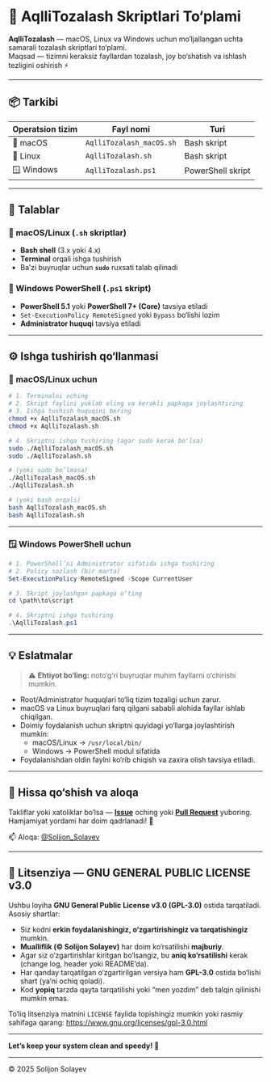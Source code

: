 # 🧹 AqlliTozalash Skriptlari To‘plami

**AqlliTozalash** — macOS, Linux va Windows uchun mo‘ljallangan uchta samarali tozalash skriptlari to‘plami.  
Maqsad — tizimni keraksiz fayllardan tozalash, joy bo‘shatish va ishlash tezligini oshirish ⚡

---

## 📦 Tarkibi

| Operatsion tizim | Fayl nomi | Turi |
|------------------|------------|------|
| 🍏 macOS | `AqlliTozalash_macOS.sh` | Bash skript |
| 🐧 Linux | `AqlliTozalash.sh` | Bash skript |
| 🪟 Windows | `AqlliTozalash.ps1` | PowerShell skript |

---

## 🧰 Talablar

### 🔹 macOS/Linux (`.sh` skriptlar)
- **Bash shell** (3.x yoki 4.x)
- **Terminal** orqali ishga tushirish
- Ba’zi buyruqlar uchun **`sudo`** ruxsati talab qilinadi

### 🔹 Windows PowerShell (`.ps1` skript)
- **PowerShell 5.1** yoki **PowerShell 7+ (Core)** tavsiya etiladi  
- `Set-ExecutionPolicy RemoteSigned` yoki `Bypass` bo‘lishi lozim  
- **Administrator huquqi** tavsiya etiladi

---

## ⚙️ Ishga tushirish qo‘llanmasi

### 🐧 macOS/Linux uchun
```bash
# 1. Terminalni oching
# 2. Skript faylini yuklab oling va kerakli papkaga joylashtiring
# 3. Ishga tushish huquqini bering
chmod +x AqlliTozalash_macOS.sh
chmod +x AqlliTozalash.sh

# 4. Skriptni ishga tushiring (agar sudo kerak bo'lsa)
sudo ./AqlliTozalash_macOS.sh
sudo ./AqlliTozalash.sh

# (yoki sudo bo‘lmasa)
./AqlliTozalash_macOS.sh
./AqlliTozalash.sh

# (yoki bash orqali)
bash AqlliTozalash_macOS.sh
bash AqlliTozalash.sh
```

---

### 🪟 Windows PowerShell uchun
```powershell
# 1. PowerShell’ni Administrator sifatida ishga tushiring
# 2. Policy sozlash (bir marta)
Set-ExecutionPolicy RemoteSigned -Scope CurrentUser

# 3. Skript joylashgan papkaga o‘ting
cd \path\to\script

# 4. Skriptni ishga tushiring
.\AqlliTozalash.ps1
```

---

## 💡 Eslatmalar

> ⚠️ **Ehtiyot bo‘ling:** noto‘g‘ri buyruqlar muhim fayllarni o‘chirishi mumkin.

- Root/Administrator huquqlari to‘liq tizim tozaligi uchun zarur.  
- macOS va Linux buyruqlari farq qilgani sababli alohida fayllar ishlab chiqilgan.  
- Doimiy foydalanish uchun skriptni quyidagi yo‘llarga joylashtirish mumkin:
  - macOS/Linux → `/usr/local/bin/`
  - Windows → PowerShell modul sifatida  
- Foydalanishdan oldin faylni ko‘rib chiqish va zaxira olish tavsiya etiladi.

---

## 🤝 Hissa qo‘shish va aloqa

Takliflar yoki xatoliklar bo‘lsa — [**Issue**](https://github.com/<username>/<repository>/issues) oching yoki [**Pull Request**](https://github.com/<username>/<repository>/pulls) yuboring.  
Hamjamiyat yordami har doim qadrlanadi! 💪 

📫 Aloqa: [@Solijon_Solayev](https://taplink.cc/solijon_solayev)

---

## 📜 Litsenziya — GNU GENERAL PUBLIC LICENSE v3.0

Ushbu loyiha **GNU General Public License v3.0 (GPL-3.0)** ostida tarqatiladi. Asosiy shartlar:

- Siz kodni **erkin foydalanishingiz, o‘zgartirishingiz va tarqatishingiz** mumkin.
- **Mualliflik (© Solijon Solayev)** har doim ko‘rsatilishi **majburiy**.
- Agar siz o‘zgartirishlar kiritgan bo‘lsangiz, bu **aniq ko‘rsatilishi** kerak (change log, header yoki README’da).
- Har qanday tarqatilgan o‘zgartirilgan versiya ham **GPL-3.0** ostida bo‘lishi shart (ya’ni ochiq qoladi).
- Kod **yopiq** tarzda qayta tarqatilishi yoki “men yozdim” deb talqin qilinishi mumkin emas.

To‘liq litsenziya matnini `LICENSE` faylida topishingiz mumkin yoki rasmiy sahifaga qarang: https://www.gnu.org/licenses/gpl-3.0.html

---

**Let’s keep your system clean and speedy! 🚀**

---

© 2025 Solijon Solayev
